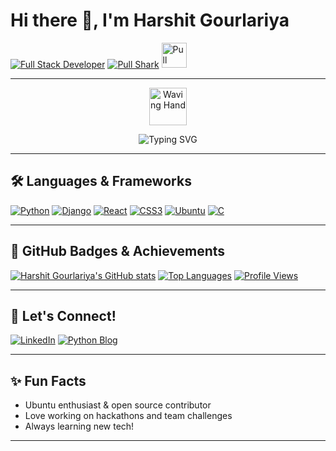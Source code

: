 # Hi there 👋, I'm Harshit Gourlariya

[![Full Stack Developer](https://img.shields.io/badge/Full%20Stack%20Developer-Expert-blueviolet?style=for-the-badge&logo=github)](https://github.com/HarshitGourlariya)
[![Pull Shark](https://img.shields.io/badge/Pull%20Shark-Achievement-4c8eda?style=for-the-badge&logo=github&logoColor=white)](https://github.com/HarshitGourlariya)
<img src="https://github.githubassets.com/images/modules/profile/achievements/pull-shark-default.png" alt="Pull Shark" width="40" />

---

<!-- Animation: Waving Hand -->
<p align="center">
  <img src="https://raw.githubusercontent.com/HarshitGourlariya/HarshitGourlariya/main/assets/wave.gif" alt="Waving Hand" width="60"/>
</p>

<!-- Animation: Typing Effect -->
<p align="center">
  <img src="https://readme-typing-svg.demolab.com?font=Fira+Code&size=24&pause=1000&color=3e7ddd&width=435&lines=Full+Stack+Developer;Python+Django+React+Fan;Open+Source+Contributor;Always+Learning+New+Tech!" alt="Typing SVG" />
</p>

---

## 🛠️ Languages & Frameworks

[![Python](https://img.shields.io/badge/Python-3776AB?style=for-the-badge&logo=python&logoColor=white)](https://www.python.org)
[![Django](https://img.shields.io/badge/Django-092E20?style=for-the-badge&logo=django&logoColor=white)](https://www.djangoproject.com)
[![React](https://img.shields.io/badge/React-20232A?style=for-the-badge&logo=react&logoColor=61DAFB)](https://react.dev)
[![CSS3](https://img.shields.io/badge/CSS3-1572B6?style=for-the-badge&logo=css3&logoColor=white)](https://developer.mozilla.org/en-US/docs/Web/CSS)
[![Ubuntu](https://img.shields.io/badge/Ubuntu-E95420?style=for-the-badge&logo=ubuntu&logoColor=white)](https://ubuntu.com)
[![C](https://img.shields.io/badge/C-00599C?style=for-the-badge&logo=c&logoColor=white)](https://en.wikipedia.org/wiki/C_(programming_language))

---

## 🏅 GitHub Badges & Achievements

[![Harshit Gourlariya's GitHub stats](https://github-readme-stats.vercel.app/api?username=HarshitGourlariya&show_icons=true&theme=radical)](https://github.com/HarshitGourlariya)
[![Top Languages](https://github-readme-stats.vercel.app/api/top-langs/?username=HarshitGourlariya&layout=compact&theme=radical)](https://github.com/HarshitGourlariya)
[![Profile Views](https://komarev.com/ghpvc/?username=HarshitGourlariya&color=blue&style=flat)](https://github.com/HarshitGourlariya)

---

## 🤝 Let's Connect!

[![LinkedIn](https://img.shields.io/badge/LinkedIn-Connect-blue?logo=linkedin)](https://www.linkedin.com/in/harshit-gourlariya-a92b65299)
[![Python Blog](https://img.shields.io/badge/Python%20Blog-Visit-brightgreen?style=for-the-badge&logo=blogger)](https://pythonlearninghg.blogspot.com/)

---

## ✨ Fun Facts

- Ubuntu enthusiast & open source contributor
- Love working on hackathons and team challenges
- Always learning new tech!

---

<!--
**HarshitGourlariya/HarshitGourlariya** is a ✨ _special_ ✨ repository because its `README.md` (this file) appears on your GitHub profile.
-->
